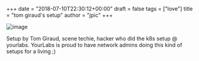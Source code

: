+++
date = "2018-07-10T22:30:12+00:00"
draft = false
tags = ["love"]
title = "tom giraud's setup"
author = "jpic"
+++

![image](/img/2018-07-10-setup-by-tom-giraud-scene-techie-hacker-who-did/a9f448897d58a1be4d670e31b601bdd3352c7e5160f3f1bf6341360d85ad8c45.jpg)

Setup by Tom Giraud, scene techie, hacker who did the k8s setup @ yourlabs. YourLabs is proud to have network admins doing this kind of setups for a living ;)
